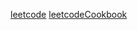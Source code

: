 [leetcode](https://leetcode-cn.com/problems/3sum/solution/san-shu-zhi-he-by-leetcode-solution/)
[leetcodeCookbook](https://books.halfrost.com/leetcode/ChapterFour/0001~0099/0015.3Sum/)